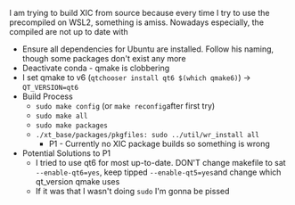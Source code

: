 
I am trying to build XIC from source because every time I try to use the precompiled on WSL2, something is amiss. Nowadays especially, the compiled are not up to date with 

- Ensure all dependencies for Ubuntu are installed. Follow his naming, though some packages don't exist any more
- Deactivate conda - qmake is clobbering
- I set qmake to v6 (`qtchooser install qt6 $(which qmake6)`) -> `QT_VERSION=qt6`
- Build Process
	- `sudo make config` (or `make reconfig`after first try)
	- `sudo make all`
	- `sudo make packages`
	- `./xt_base/packages/pkgfiles: sudo ../util/wr_install all`
		- P1 - Currently no XIC package builds so something is wrong
- Potential Solutions to P1
	- I tried to use qt6 for most up-to-date. DON'T change makefile to sat `--enable-qt6=yes`, keep tipped `--enable-qt5=yes`and change which qt_version qmake uses
	- If it was that I wasn't doing `sudo` I'm gonna be pissed